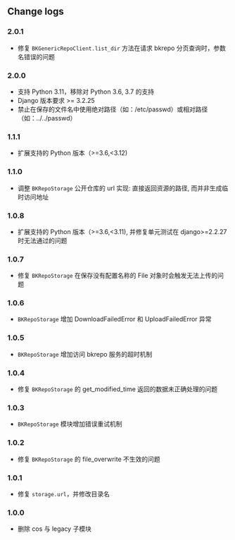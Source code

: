 ## Change logs

### 2.0.1

- 修复 `BKGenericRepoClient.list_dir` 方法在请求 bkrepo 分页查询时，参数名错误的问题

### 2.0.0

- 支持 Python 3.11，移除对 Python 3.6, 3.7 的支持
- Django 版本要求 >= 3.2.25
- 禁止在保存的文件名中使用绝对路径（如：/etc/passwd）或相对路径（如：../../passwd）

### 1.1.1

- 扩展支持的 Python 版本（>=3.6,<3.12)

### 1.1.0
 
- 调整 `BKRepoStorage` 公开仓库的 url 实现: 直接返回资源的路径, 而并非生成临时访问地址

### 1.0.8
 
- 扩展支持的 Python 版本（>=3.6,<3.11), 并修复单元测试在 django>=2.2.27 时无法通过的问题

### 1.0.7
 
- 修复 `BKRepoStorage` 在保存没有配置名称的 File 对象时会触发无法上传的问题

### 1.0.6

- `BKRepoStorage` 增加 DownloadFailedError 和 UploadFailedError 异常

### 1.0.5

- `BKRepoStorage` 增加访问 bkrepo 服务的超时机制

### 1.0.4

- 修复 `BKRepoStorage` 的 get_modified_time 返回的数据未正确处理的问题

### 1.0.3

- `BKRepoStorage` 模块增加错误重试机制

### 1.0.2

- 修复 `BKRepoStorage` 的 file_overwrite 不生效的问题

### 1.0.1

- 修复 `storage.url`，并修改目录名

### 1.0.0

- 删除 cos 与 legacy 子模块
